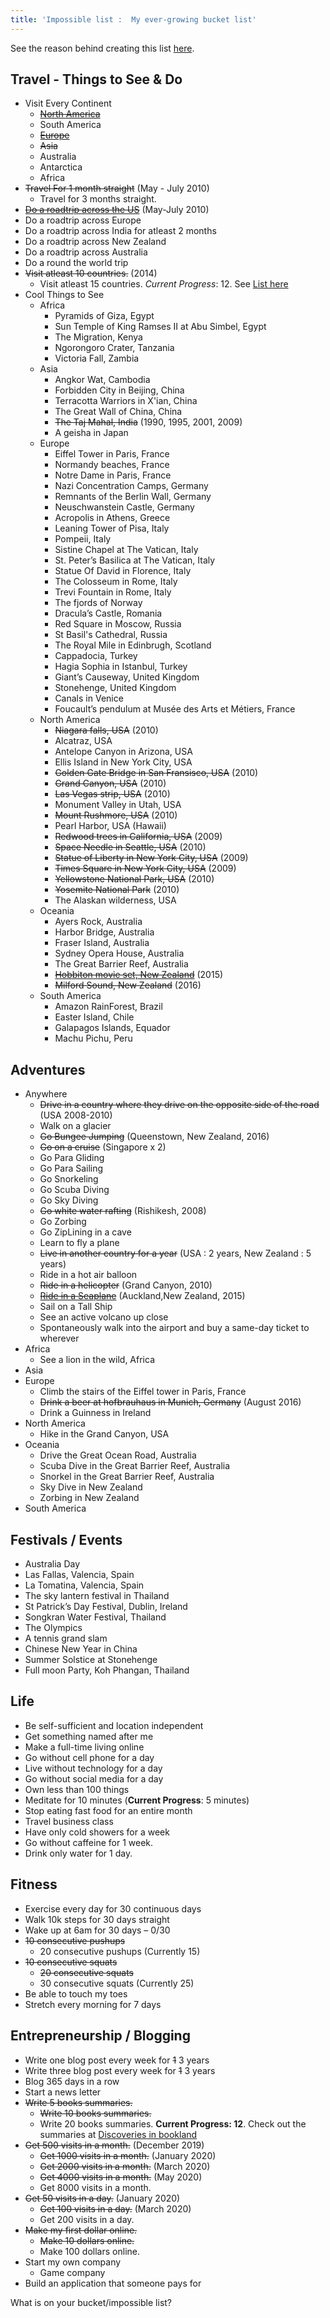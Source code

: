 ```yaml
---
title: 'Impossible list :  My ever-growing bucket list'
---
```


See the reason behind creating this list [here](/blog/impossible-list-bucket-list).

## Travel - Things to See & Do

-   Visit Every Continent
    -   [~~North America~~](/tags/north-america)
    -   South America
    -   [~~Europe~~](/tags/europe)
    -   ~~Asia~~
    -   Australia
    -   Antarctica
    -   Africa
-   ~~Travel For 1 month straight~~ (May - July 2010)
    -   Travel for 3 months straight.
-   [~~Do a roadtrip across the US~~](/blog/usa-roadtrip) (May-July 2010)
-   Do a roadtrip across Europe
-   Do a roadtrip across India for atleast 2 months
-   Do a roadtrip across New Zealand
-   Do a roadtrip across Australia
-   Do a round the world trip
-   ~~Visit atleast 10 countries.~~ (2014)
    -   Visit atleast 15 countries. _Current Progress_: 12. See [List here](/impossible-list/country-visit-list)
-   Cool Things to See
    -   Africa
        -   Pyramids of Giza, Egypt
        -   Sun Temple of King Ramses II at Abu Simbel, Egypt
        -   The Migration, Kenya
        -   Ngorongoro Crater, Tanzania
        -   Victoria Fall, Zambia
    -   Asia
        -   Angkor Wat, Cambodia
        -   Forbidden City in Beijing, China
        -   Terracotta Warriors in X'ian, China
        -   The Great Wall of China, China
        -   ~~The Taj Mahal, India~~ (1990, 1995, 2001, 2009)
        -   A geisha in Japan
    -   Europe
        -   Eiffel Tower in Paris, France
        -   Normandy beaches, France
        -   Notre Dame in Paris, France
        -   Nazi Concentration Camps, Germany
        -   Remnants of the Berlin Wall, Germany
        -   Neuschwanstein Castle, Germany
        -   Acropolis in Athens, Greece
        -   Leaning Tower of Pisa, Italy
        -   Pompeii, Italy
        -   Sistine Chapel at The Vatican, Italy
        -   St. Peter’s Basilica at The Vatican, Italy
        -   Statue Of David in Florence, Italy
        -   The Colosseum in Rome, Italy
        -   Trevi Fountain in Rome, Italy
        -   The fjords of Norway
        -   Dracula’s Castle, Romania
        -   Red Square in Moscow, Russia
        -   St Basil's Cathedral, Russia
        -   The Royal Mile in Edinbrugh, Scotland
        -   Cappadocia, Turkey
        -   Hagia Sophia in Istanbul, Turkey
        -   Giant’s Causeway, United Kingdom
        -   Stonehenge, United Kingdom
        -   Canals in Venice
        -   Foucault’s pendulum at Musée des Arts et Métiers, France
    -   North America
        -   ~~Niagara falls, USA~~ (2010)
        -   Alcatraz, USA
        -   Antelope Canyon in Arizona, USA
        -   Ellis Island in New York City, USA
        -   ~~Golden Gate Bridge in San Fransisco, USA~~ (2010)
        -   ~~Grand Canyon, USA~~ (2010)
        -   ~~Las Vegas strip, USA~~ (2010)
        -   Monument Valley in Utah, USA
        -   ~~Mount Rushmore, USA~~ (2010)
        -   Pearl Harbor, USA (Hawaii)
        -   ~~Redwood trees in California, USA~~ (2009)
        -   ~~Space Needle in Seattle, USA~~ (2010)
        -   ~~Statue of Liberty in New York City, USA~~ (2009)
        -   ~~Times Square in New York City, USA~~ (2009)
        -   ~~Yellowstone National Park, USA~~ (2010)
        -   ~~Yosemite National Park~~ (2010)
        -   The Alaskan wilderness, USA
    -   Oceania
        -   Ayers Rock, Australia
        -   Harbor Bridge, Australia
        -   Fraser Island, Australia
        -   Sydney Opera House, Australia
        -   The Great Barrier Reef, Australia
        -   ~~[Hobbiton movie set, New Zealand](/blog/new-zealand-escapes-hobbiton-matamata)~~ (2015)
        -   ~~Milford Sound, New Zealand~~ (2016)
    -   South America
        -   Amazon RainForest, Brazil
        -   Easter Island, Chile
        -   Galapagos Islands, Equador
        -   Machu Pichu, Peru

## Adventures

-   Anywhere
    -   ~~Drive in a country where they drive on the opposite side of the road~~ (USA 2008-2010)
    -   Walk on a glacier
    -   ~~Go Bungee Jumping~~ (Queenstown, New Zealand, 2016)
    -   ~~Go on a cruise~~ (Singapore x 2)
    -   Go Para Gliding
    -   Go Para Sailing
    -   Go Snorkeling
    -   Go Scuba Diving
    -   Go Sky Diving
    -   ~~Go white water rafting~~ (Rishikesh, 2008)
    -   Go Zorbing
    -   Go ZipLining in a cave
    -   Learn to fly a plane
    -   ~~Live in another country for a year~~ (USA : 2 years, New Zealand : 5 years)
    -   Ride in a hot air balloon
    -   ~~Ride in a helicopter~~ (Grand Canyon, 2010)
    -   [~~Ride in a Seaplane~~](/blog/new-zealand-escapes-auckland-seaplanes) (Auckland,New Zealand, 2015)
    -   Sail on a Tall Ship
    -   See an active volcano up close
    -   Spontaneously walk into the airport and buy a same-day ticket to wherever
-   Africa
    -   See a lion in the wild, Africa
-   Asia
-   Europe
    -   Climb the stairs of the Eiffel tower in Paris, France
    -   ~~Drink a beer at hofbrauhaus in Munich, Germany~~ (August 2016)
    -   Drink a Guinness in Ireland
-   North America
    -   Hike in the Grand Canyon, USA
-   Oceania
    -   Drive the Great Ocean Road, Australia
    -   Scuba Dive in the Great Barrier Reef, Australia
    -   Snorkel in the Great Barrier Reef, Australia
    -   Sky Dive in New Zealand
    -   Zorbing in New Zealand
-   South America

## Festivals / Events

-   Australia Day
-   Las Fallas, Valencia, Spain
-   La Tomatina, Valencia, Spain
-   The sky lantern festival in Thailand
-   St Patrick’s Day Festival, Dublin, Ireland
-   Songkran Water Festival, Thailand
-   The Olympics
-   A tennis grand slam
-   Chinese New Year in China
-   Summer Solstice at Stonehenge
-   Full moon Party, Koh Phangan, Thailand

## Life

-   Be self-sufficient and location independent
-   Get something named after me
-   Make a full-time living online
-   Go without cell phone for a day
-   Live without technology for a day
-   Go without social media for a day
-   Own less than 100 things
-   Meditate for 10 minutes (**Current Progress**: 5 minutes)
-   Stop eating fast food for an entire month
-   Travel business class
-   Have only cold showers for a week
-   Go without caffeine for 1 week.
-   Drink only water for 1 day.

## Fitness

-   Exercise every day for 30 continuous days
-   Walk 10k steps for 30 days straight
-   Wake up at 6am for 30 days – 0/30
-   ~~10 consecutive pushups~~
    -   20 consecutive pushups (Currently 15)
-   ~~10 consecutive squats~~
    -   ~~20 consecutive squats~~
    -   30 consecutive squats (Currently 25)
-   Be able to touch my toes
-   Stretch every morning for 7 days

## Entrepreneurship / Blogging

-   Write one blog post every week for ~~1~~ 3 years
-   Write three blog post every week for ~~1~~ 3 years
-   Blog 365 days in a row
-   Start a news letter
-   ~~Write 5 books summaries.~~
    -   ~~Write 10 books summaries.~~
    -   Write 20 books summaries. **Current Progress: 12**. Check out the summaries at [Discoveries in bookland](https://www.discoveriesinbookland.com/)
-   ~~Get 500 visits in a month.~~ (December 2019)
    -   ~~Get 1000 visits in a month.~~ (January 2020)
    -   ~~Get 2000 visits in a month.~~ (March 2020)
    -   ~~Get 4000 visits in a month.~~ (May 2020)
    -   Get 8000 visits in a month.
-   ~~Get 50 visits in a day.~~ (January 2020)
    -   ~~Get 100 visits in a day.~~ (March 2020)
    -   Get 200 visits in a day.
-   ~~Make my first dollar online.~~
    -   ~~Make 10 dollars online.~~
    -   Make 100 dollars online.
-   Start my own company
    -   Game company
-   Build an application that someone pays for

What is on your bucket/impossible list?
